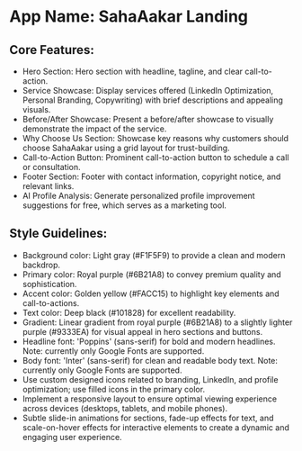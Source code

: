 # **App Name**: SahaAakar Landing

## Core Features:

- Hero Section: Hero section with headline, tagline, and clear call-to-action.
- Service Showcase: Display services offered (LinkedIn Optimization, Personal Branding, Copywriting) with brief descriptions and appealing visuals.
- Before/After Showcase: Present a before/after showcase to visually demonstrate the impact of the service.
- Why Choose Us Section: Showcase key reasons why customers should choose SahaAakar using a grid layout for trust-building.
- Call-to-Action Button: Prominent call-to-action button to schedule a call or consultation.
- Footer Section: Footer with contact information, copyright notice, and relevant links.
- AI Profile Analysis: Generate personalized profile improvement suggestions for free, which serves as a marketing tool.

## Style Guidelines:

- Background color: Light gray (#F1F5F9) to provide a clean and modern backdrop.
- Primary color: Royal purple (#6B21A8) to convey premium quality and sophistication.
- Accent color: Golden yellow (#FACC15) to highlight key elements and call-to-actions.
- Text color: Deep black (#101828) for excellent readability.
- Gradient: Linear gradient from royal purple (#6B21A8) to a slightly lighter purple (#9333EA) for visual appeal in hero sections and buttons.
- Headline font: 'Poppins' (sans-serif) for bold and modern headlines. Note: currently only Google Fonts are supported.
- Body font: 'Inter' (sans-serif) for clean and readable body text. Note: currently only Google Fonts are supported.
- Use custom designed icons related to branding, LinkedIn, and profile optimization; use filled icons in the primary color.
- Implement a responsive layout to ensure optimal viewing experience across devices (desktops, tablets, and mobile phones).
- Subtle slide-in animations for sections, fade-up effects for text, and scale-on-hover effects for interactive elements to create a dynamic and engaging user experience.